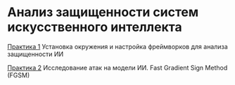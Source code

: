 # Анализ защищенности систем искусственного интеллекта

[Практика 1](https://github.com/AntonOcheredko/AZSII/tree/main/Pr1/) Установка окружения и настройка фреймворков для анализа защищенности ИИ

[Практика 2](https://github.com/AntonOcheredko/AZSII/tree/main/Pr2/) Исследование атак на модели ИИ. Fast Gradient Sign Method (FGSM)
